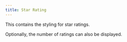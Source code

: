 ```yaml
---
title: Star Rating
---
```


This contains the styling for star ratings.

Optionally, the number of ratings can also be displayed.
